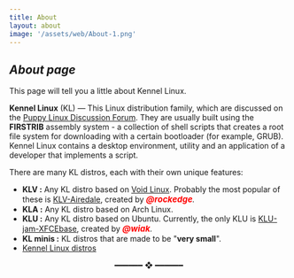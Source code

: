 ```yaml
---
title: About
layout: about
image: '/assets/web/About-1.png'
---
```


## _About page_

This page will tell you a little about Kennel Linux.

**Kennel Linux** (KL) — This Linux distribution family, which are discussed on the [Puppy Linux Discussion Forum](https://forum.puppylinux.com/viewforum.php?f=228).
They are usually built using the **FIRSTRIB** assembly system - a collection of shell scripts that creates a root file system for downloading with a certain bootloader (for example, GRUB).
Kennel Linux contains a desktop environment, utility and an application of a developer that implements a script.
 
There are many KL distros, each with their own unique features:

- **KLV :** Any KL distro based on [Void Linux](https://voidlinux.org/). Probably the most popular of these is [KLV-Airedale](https://forum.puppylinux.com/viewforum.php?f=191), created by _<span style="color:red;font-weight:700;font-size:15px">@rockedge</span>._
- **KLA :** Any KL distro based on Arch Linux.
- **KLU :** Any KL distro based on Ubuntu. Currently, the only KLU is [KLU-jam-XFCEbase](https://forum.puppylinux.com/viewtopic.php?t=7866), created by _<span style="color:red;font-weight:700;font-size:15px">@wiak</span>._
- **KL minis :** KL distros that are made to be "**very small**".
- [Kennel Linux distros](https://forum.puppylinux.com/viewforum.php?f=231)

<p align="center">
  ━━━━━━  ❖  ━━━━━━  
</p>
  
